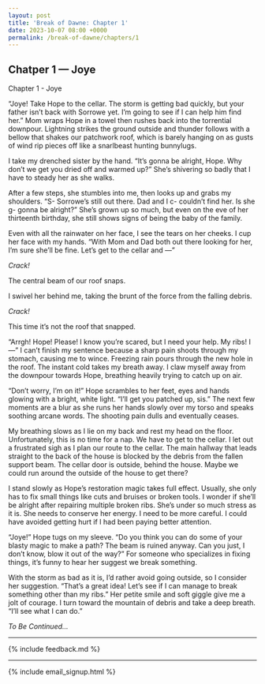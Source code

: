 ```yaml
---
layout: post
title: 'Break of Dawne: Chapter 1'
date: 2023-10-07 08:00 +0000
permalink: /break-of-dawne/chapters/1
---
```


## Chatper 1 — Joye

Chapter 1 - Joye


“Joye! Take Hope to the cellar. The storm is getting bad quickly, but your father isn’t back with Sorrowe yet. I’m going to see if I can help him find her.” Mom wraps Hope in a towel then rushes back into the torrential downpour. Lightning strikes the ground outside and thunder follows with a bellow that shakes our patchwork roof, which is barely hanging on as gusts of wind rip pieces off like a snarlbeast hunting bunnylugs.

I take my drenched sister by the hand. “It’s gonna be alright, Hope. Why don’t we get you dried off and warmed up?” She’s shivering so badly that I have to steady her as she walks.

After a few steps, she stumbles into me, then looks up and grabs my shoulders. “S- Sorrowe’s still out there. Dad and I c- couldn’t find her. Is she g- gonna be alright?” She’s grown up so much, but even on the eve of her thirteenth birthday, she still shows signs of being the baby of the family.

Even with all the rainwater on her face, I see the tears on her cheeks. I cup her face with my hands. “With Mom and Dad both out there looking for her, I’m sure she’ll be fine. Let’s get to the cellar and —”

_Crack!_

The central beam of our roof snaps.

I swivel her behind me, taking the brunt of the force from the falling debris.

_Crack!_

This time it’s not the roof that snapped.

“Arrgh! Hope! Please! I know you’re scared, but I need your help. My ribs! I —” I can’t finish my sentence because a sharp pain shoots through my stomach, causing me to wince. Freezing rain pours through the new hole in the roof. The instant cold takes my breath away. I claw myself away from the downpour towards Hope, breathing heavily trying to catch up on air.

“Don’t worry, I’m on it!” Hope scrambles to her feet, eyes and hands glowing with a bright, white light. “I’ll get you patched up, sis.” The next few moments are a blur as she runs her hands slowly over my torso and speaks soothing arcane words. The shooting pain dulls and eventually ceases.

My breathing slows as I lie on my back and rest my head on the floor. Unfortunately, this is no time for a nap. We have to get to the cellar. I let out a frustrated sigh as I plan our route to the cellar. The main hallway that leads straight to the back of the house is blocked by the debris from the fallen support beam. The cellar door is outside, behind the house. Maybe we could run around the outside of the house to get there?

I stand slowly as Hope’s restoration magic takes full effect. Usually, she only has to fix small things like cuts and bruises or broken tools. I wonder if she’ll be alright after repairing multiple broken ribs. She’s under so much stress as it is. She needs to conserve her energy. I need to be more careful. I could have avoided getting hurt if I had been paying better attention.

“Joye!” Hope tugs on my sleeve. “Do you think you can do some of your blasty magic to make a path? The beam is ruined anyway. Can you just, I don’t know, blow it out of the way?” For someone who specializes in fixing things, it’s funny to hear her suggest we break something.

With the storm as bad as it is, I’d rather avoid going outside, so I consider her suggestion. “That’s a great idea! Let’s see if I can manage to break something other than my ribs.” Her petite smile and soft giggle give me a jolt of courage. I turn toward the mountain of debris and take a deep breath. “I’ll see what I can do.”


_To Be Continued..._

---

{% include feedback.md %}

---

{% include email_signup.html %}
